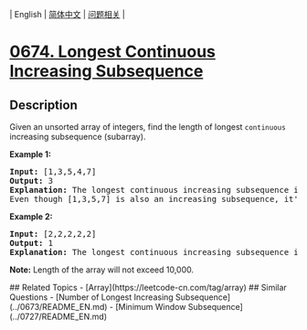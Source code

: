 
| English | [简体中文](README.md) | [问题相关](QUESTION.md) |
# [0674. Longest Continuous Increasing Subsequence](https://leetcode-cn.com/problems/longest-continuous-increasing-subsequence/)
## Description
<p>
Given an unsorted array of integers, find the length of longest <code>continuous</code> increasing subsequence (subarray).
</p>

<p><b>Example 1:</b><br />
<pre>
<b>Input:</b> [1,3,5,4,7]
<b>Output:</b> 3
<b>Explanation:</b> The longest continuous increasing subsequence is [1,3,5], its length is 3. 
Even though [1,3,5,7] is also an increasing subsequence, it's not a continuous one where 5 and 7 are separated by 4. 
</pre>
</p>

<p><b>Example 2:</b><br />
<pre>
<b>Input:</b> [2,2,2,2,2]
<b>Output:</b> 1
<b>Explanation:</b> The longest continuous increasing subsequence is [2], its length is 1. 
</pre>
</p>

<p><b>Note:</b>
Length of the array will not exceed 10,000.
</p>
## Related Topics
- [Array](https://leetcode-cn.com/tag/array)
## Similar Questions
- [Number of Longest Increasing Subsequence](../0673/README_EN.md)
- [Minimum Window Subsequence](../0727/README_EN.md)
